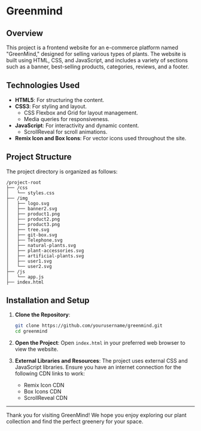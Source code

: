 
# Greenmind

## Overview
This project is a frontend website for an e-commerce platform named "GreenMind," designed for selling various types of plants. The website is built using HTML, CSS, and JavaScript, and includes a variety of sections such as a banner, best-selling products, categories, reviews, and a footer.

## Technologies Used
- **HTML5**: For structuring the content.
- **CSS3**: For styling and layout.
  - CSS Flexbox and Grid for layout management.
  - Media queries for responsiveness.
- **JavaScript**: For interactivity and dynamic content.
  - ScrollReveal for scroll animations.
- **Remix Icon and Box Icons**: For vector icons used throughout the site.

## Project Structure
The project directory is organized as follows:
```
/project-root
├── /css
│   └── styles.css
├── /img
│   ├── logo.svg
│   ├── banner2.svg
│   ├── product1.png
│   ├── product2.png
│   ├── product3.png
│   ├── tree.svg
│   ├── git-box.svg
│   ├── Telephone.svg
│   ├── natural-plants.svg
│   ├── plant-accessories.svg
│   ├── artificial-plants.svg
│   ├── user1.svg
│   └── user2.svg
├── /js
│   └── app.js
├── index.html
```

## Installation and Setup
1. **Clone the Repository**:
    ```bash
    git clone https://github.com/yourusername/greenmind.git
    cd greenmind
    ```

2. **Open the Project**:
   Open `index.html` in your preferred web browser to view the website.

3. **External Libraries and Resources**:
   The project uses external CSS and JavaScript libraries. Ensure you have an internet connection for the following CDN links to work:
   - Remix Icon CDN
   - Box Icons CDN
   - ScrollReveal CDN

---
Thank you for visiting GreenMind! We hope you enjoy exploring our plant collection and find the perfect greenery for your space.
